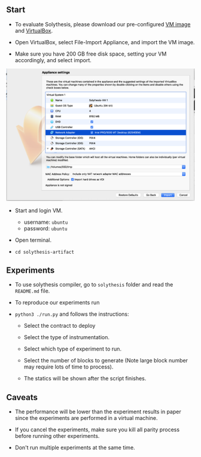 ## Start

- To evaluate Solythesis, please download our pre-configured [VM image](./) and [VirtualBox](https://www.virtualbox.org/).

- Open VirtualBox, select File-Import Appliance, and import the VM image.

- Make sure you have 200 GB free disk space, setting your VM accordingly, and select import.

![](./imgs/appliance-settings.png)

- Start and login VM.
  - username: `ubuntu`
  - password: `ubuntu`

- Open terminal.

- `cd solythesis-artifact`


## Experiments

- To use solythesis compiler, go to `solythesis` folder and read the `README.md` file.

- To reproduce our experiments run

- `python3 ./run.py` and follows the instructions:

  - Select the contract to deploy
  - Select the type of instrumentation.
  - Select which type of experiment to run.
  - Select the number of blocks to generate (Note large block number may require lots of time to process).

  - The statics will be shown after the script finishes.

<script id="asciicast-YlqfCidADXBNoV2T9ouUAcrgf" src="https://asciinema.org/a/YlqfCidADXBNoV2T9ouUAcrgf.js" async></script>


## Caveats

- The performance will be lower than the experiment results in paper since the experiments are performed in a virtual machine.

- If you cancel the experiments, make sure you kill all parity process before running other experiments.

- Don't run multiple experiments at the same time.
